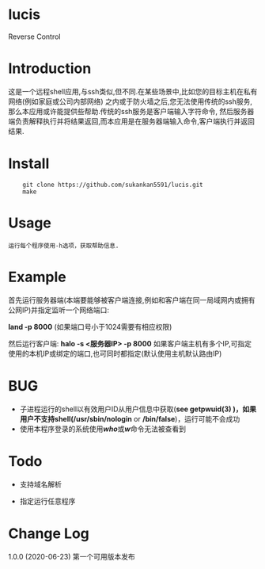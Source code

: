 # lucis
Reverse Control

# Introduction
这是一个远程shell应用,与ssh类似,但不同.在某些场景中,比如您的目标主机在私有网络(例如家庭或公司内部网络)
之内或于防火墙之后,您无法使用传统的ssh服务,那么本应用或许能提供些帮助.传统的ssh服务是客户端输入字符命令,
然后服务器端负责解释执行并将结果返回,而本应用是在服务器端输入命令,客户端执行并返回结果.

# Install 
```
    git clone https://github.com/sukankan5591/lucis.git
    make
```

# Usage
    运行每个程序使用-h选项，获取帮助信息.

# Example
首先运行服务器端(本端要能够被客户端连接,例如和客户端在同一局域网内或拥有公网IP)并指定监听一个网络端口:

**land -p 8000**  (如果端口号小于1024需要有相应权限)

然后运行客户端:
**halo -s <服务器IP> -p 8000**
如果客户端主机有多个IP,可指定使用的本机IP或绑定的端口,也可同时都指定(默认使用主机默认路由IP)

# BUG
+ 子进程运行的shell以有效用户ID从用户信息中获取(**see getpwuid(3) **)，如果用户不支持shell(**/usr/sbin/nologin** or **/bin/false**)，运行可能不会成功
+ 使用本程序登录的系统使用***who***或***w***命令无法被查看到

# Todo
+ 支持域名解析

+ 指定运行任意程序

# Change Log
1.0.0  (2020-06-23)
第一个可用版本发布
